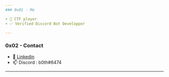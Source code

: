 ```yaml
---
### 0x01 - Me

- 🚩 CTF player
- ✅ Verified Discord Bot Developper

---
```

### 0x02 - Contact

- 👥 [Linkedin](https://www.linkedin.com/in/theo-bori/)
- 📫 Discord  : b0th#6474

---
